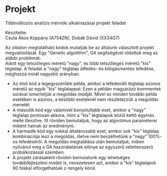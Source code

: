 # Projekt
Többváltozós analízis mérnöki alkalmazásai projekt feladat

Készítette:\
Csuta Ákos Koppány (A754ZN), Dobák Dávid (XX34G7)

Az oldalon megtalálható kódok mutatják be az általunk választott projekt megvalósítását. Egy "Genetic algotithm", GA segítségével oldottuk meg az alábbi problémát:\
Adott egy tetszőleges méretű "nagy", és több tetszőleges méretű "kis" téglalap. A feladat a "nagy" téglalap átfedés- és kilógásmentes lefedése, méghozzá minél nagyobb arányban.

- Az első kód a legegyszerűbb példa, amikor a lefedendő téglalap azonos méretű az egyik "kis" téglalappal. Ezen a példán magyarázó kommentek sorával ismertetjük a megoldás módját. Mivel ez minden további példa esetében is azonos, a későbbi eseteknél nem részletezzük a megoldás menetét.
- A második kód egy valamivel bonyolultabb eset, amikor a "nagy" téglalap pontosan akkora, mint a "kis" téglalapok közül kettő egymás mellé illesztve. Itt röviden bemutatjuk, hogy az algoritmus paraméterei miként hatnak az eredményre.
- A harmadik kód egy sokkal általánosabb eset, amikor sok "kis" téglalap kombinációja lesz a megoldás, illetve nem beszélhetünk a "nagy" 100%-os lefedéséről. A megoldás megtalálása után bemutatjuk, miben nyilvánul meg a GA használatának előnye az egyszerű véletlenszerű próbálkozással szemben. 
- A projekt zárásaként röviden bemutatunk egy lehetséges továbbfejlesztési módot is, nevezetesen azt, amikor a "kis" téglalapok 90 fokkal elforgathatóak z-tengely körül.
